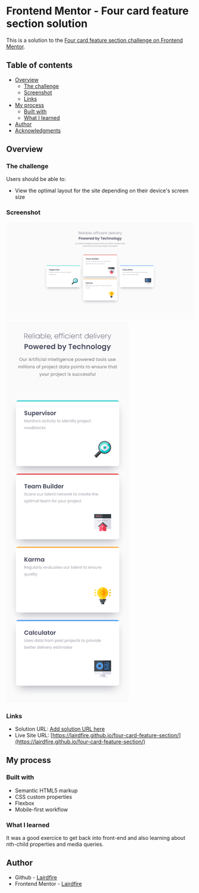# Frontend Mentor - Four card feature section solution

This is a solution to the [Four card feature section challenge on Frontend Mentor](https://www.frontendmentor.io/challenges/four-card-feature-section-weK1eFYK). 

## Table of contents

- [Overview](#overview)
  - [The challenge](#the-challenge)
  - [Screenshot](#screenshot)
  - [Links](#links)
- [My process](#my-process)
  - [Built with](#built-with)
  - [What I learned](#what-i-learned)
- [Author](#author)
- [Acknowledgments](#acknowledgments)

## Overview

### The challenge

Users should be able to:

- View the optimal layout for the site depending on their device's screen size

### Screenshot

![Desktop](./images/desktop-screenshot.png)
![Mobile](./images/mobile-screenshot.png)

### Links

- Solution URL: [Add solution URL here](https://your-solution-url.com)
- Live Site URL: [https://lairdfire.github.io/four-card-feature-section/](https://lairdfire.github.io/four-card-feature-section/)

## My process

### Built with

- Semantic HTML5 markup
- CSS custom properties
- Flexbox
- Mobile-first workflow

### What I learned

It was a good exercice to get back into front-end and also learning about nth-child properties and media queries.

## Author

- Github - [Lairdfire](https://github.com/Lairdfire/)
- Frontend Mentor - [Lairdfire](https://www.frontendmentor.io/profile/Lairdfire)
